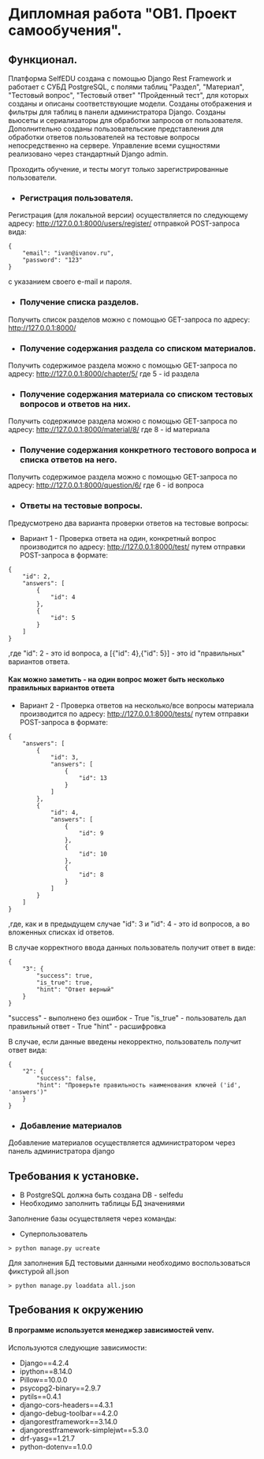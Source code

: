 # Дипломная работа "OB1. Проект самообучения".

## Функционал.
Платформа SelfEDU создана с помощью Django Rest Framework и работает с СУБД PostgreSQL,
с полями таблиц "Раздел", "Материал", "Тестовый вопрос", "Тестовый ответ" "Пройденный тест",
для которых созданы и описаны соответствующие модели. Созданы отображения 
и фильтры для таблиц в панели администратора Django. Созданы вьюсеты и сериализаторы для
обработки запросов от пользователя. Дополнительно созданы пользовательские представления
для обработки ответов пользователей на тестовые вопросы непосредственно на сервере.
Управление всеми сущностями реализовано через стандартный Django admin.

Проходить обучение, и тесты могут только зарегистрированные пользователи.

- ### Регистрация пользователя.
Регистрация (для локальной версии) осуществляется по следующему адресу:
http://127.0.0.1:8000/users/register/
отправкой POST-запроса вида:
```
{
    "email": "ivan@ivanov.ru",
    "password": "123"
}
```
с указанием своего e-mail и пароля.

- ### Получение списка разделов.
Получить список разделов можно с помощью GET-запроса по адресу:
http://127.0.0.1:8000/

- ### Получение содержания раздела со списком материалов.
Получить содержимое раздела можно с помощью GET-запроса по адресу:
http://127.0.0.1:8000/chapter/5/
где 5 - id раздела

- ### Получение содержания материала со списком тестовых вопросов и ответов на них.
Получить содержимое раздела можно с помощью GET-запроса по адресу:
http://127.0.0.1:8000/material/8/
где 8 - id материала

- ### Получение содержания конкретного тестового вопроса и списка ответов на него.
Получить содержимое раздела можно с помощью GET-запроса по адресу:
http://127.0.0.1:8000/question/6/
где 6 - id вопроса


- ### Ответы на тестовые вопросы.
Предусмотрено два варианта проверки ответов на тестовые вопросы:

- Вариант 1 - Проверка ответа на один, конкретный вопрос производится по адресу: http://127.0.0.1:8000/test/ 
путем отправки POST-запроса в формате:
```
{
    "id": 2,
    "answers": [
        {
            "id": 4
        },
        {
            "id": 5
        }
    ]
}
```

,где "id": 2 - это id вопроса, а [{"id": 4},{"id": 5}] - это id "правильных" вариантов ответа.
#### Как можно заметить - на один вопрос может быть несколько правильных вариантов ответа

- Вариант 2 - Проверка ответов на несколько/все вопросы материала производится по адресу: http://127.0.0.1:8000/tests/
путем отправки POST-запроса в формате:
```
{
    "answers": [
        {
            "id": 3,
            "answers": [
                {
                    "id": 13
                }
            ]
        },
        {
            "id": 4,
            "answers": [
                {
                    "id": 9
                },
                {
                    "id": 10
                },
                {
                    "id": 8
                }
            ]
        }
    ]
}
```
,где, как и в предыдущем случае "id": 3 и "id": 4 - это id вопросов, а во вложенных списках id ответов.

В случае корректного ввода данных пользователь получит ответ в виде:
```
{
    "3": {
        "success": true,
        "is_true": true,
        "hint": "Ответ верный"
    }
}
```
"success" - выполнено без ошибок - True
"is_true" - пользователь дал правильный ответ - True
"hint" - расшифровка

В случае, если данные введены некорректно, пользователь получит ответ вида:
```
{
    "2": {
        "success": false,
        "hint": "Проверьте правильность наименования ключей ('id', 'answers')"
    }
}
```

- ### Добавление материалов
Добавление материалов осуществляется администратором через панель администратора django


## Требования к установке.
- В PostgreSQL должна быть создана DB - selfedu
- Необходимо заполнить таблицы БД значениями

Заполнение базы осуществляетя через команды:
- Суперпользователь
```
> python manage.py ucreate
```
Для заполнения БД тестовыми данными необходимо воспользоваться фикстурой all.json
```
> python manage.py loaddata all.json
```


## Требования к окружению

#### В программе используется менеджер зависимостей venv.
Используются следующие зависимости:

- Django==4.2.4
- ipython==8.14.0
- Pillow==10.0.0
- psycopg2-binary==2.9.7
- pytils==0.4.1
- django-cors-headers==4.3.1
- django-debug-toolbar==4.2.0
- djangorestframework==3.14.0
- djangorestframework-simplejwt==5.3.0
- drf-yasg==1.21.7
- python-dotenv==1.0.0

